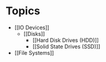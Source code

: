 # Topics
- [[IO Devices]]
	- [[Disks]]
		- [[Hard Disk Drives (HDD)]]
		- [[Solid State Drives (SSD)]]
- [[File Systems]]